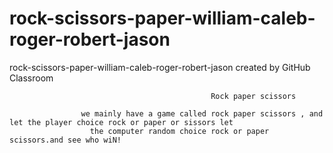 # rock-scissors-paper-william-caleb-roger-robert-jason
rock-scissors-paper-william-caleb-roger-robert-jason created by GitHub Classroom


                                                 Rock paper scissors
                                                 
                    we mainly have a game called rock paper scissors , and let the player choice rock or paper or sissors let
                      the computer random choice rock or paper scissors.and see who wiN!










